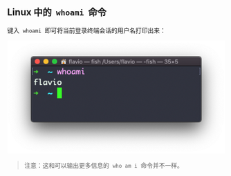 ## Linux 中的  `whoami`  命令

键入  `whoami`  即可将当前登录终端会话的用户名打印出来：

![alt text](image-85.png)

> 注意：这和可以输出更多信息的  `who am i`  命令并不一样。
